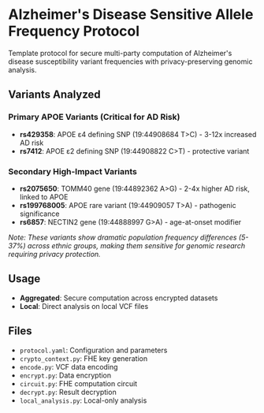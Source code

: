 # Alzheimer's Disease Sensitive Allele Frequency Protocol

Template protocol for secure multi-party computation of Alzheimer's disease susceptibility variant frequencies with privacy-preserving genomic analysis.

## Variants Analyzed
### Primary APOE Variants (Critical for AD Risk)
- **rs429358**: APOE ε4 defining SNP (19:44908684 T>C) - 3-12x increased AD risk
- **rs7412**: APOE ε2 defining SNP (19:44908822 C>T) - protective variant

### Secondary High-Impact Variants
- **rs2075650**: TOMM40 gene (19:44892362 A>G) - 2-4x higher AD risk, linked to APOE
- **rs199768005**: APOE rare variant (19:44909057 T>A) - pathogenic significance
- **rs6857**: NECTIN2 gene (19:44888997 G>A) - age-at-onset modifier

*Note: These variants show dramatic population frequency differences (5-37%) across ethnic groups, making them sensitive for genomic research requiring privacy protection.*

## Usage
- **Aggregated**: Secure computation across encrypted datasets
- **Local**: Direct analysis on local VCF files

## Files
- `protocol.yaml`: Configuration and parameters
- `crypto_context.py`: FHE key generation
- `encode.py`: VCF data encoding
- `encrypt.py`: Data encryption
- `circuit.py`: FHE computation circuit
- `decrypt.py`: Result decryption
- `local_analysis.py`: Local-only analysis 